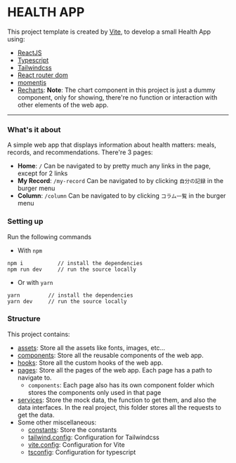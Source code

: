 # HEALTH APP

This project template is created by [Vite](https://vitejs.dev/), to develop a small Health App using:

- [ReactJS](https://react.dev/)
- [Typescript](https://www.typescriptlang.org/)
- [Tailwindcss](https://tailwindcss.com/)
- [React router dom](https://reactrouter.com/en/main)
- [momentjs](https://momentjs.com/)
- [Recharts](https://recharts.org/en-US/):
**Note**: The chart component in this project is just a dummy component, only for showing, there're no function or interaction with other elements of the web app.

---

### What's it about

A simple web app that displays information about health matters: meals, records, and recommendations.
There're 3 pages:

- **Home**: `/`
  Can be navigated to by pretty much any links in the page, except for 2 links
- **My Record**: `/my-record`
  Can be navigated to by clicking `自分の記録` in the burger menu
- **Column**: `/column`
  Can be navigated to by clicking `コラム一覧` in the burger menu

### Setting up

Run the following commands

- With `npm`

```
npm i           // install the dependencies
npm run dev     // run the source locally
```

- Or with `yarn`

```
yarn         // install the dependencies
yarn dev     // run the source locally
```

### Structure

This project contains:

- [assets](./src/assets): Store all the assets like fonts, images, etc...
- [components](./src/components): Store all the reusable components of the web app.
- [hooks](./src/hooks): Store all the custom hooks of the web app.
- [pages](./src/pages): Store all the pages of the web app. Each page has a path to navigate to.
  - `components`: Each page also has its own component folder which stores the components only used in that page
- [services](./src/services): Store the mock data, the function to get them, and also the data interfaces. In the real project, this folder stores all the requests to get the data.
- Some other miscellaneous:
  - [constants](./src/constants.ts): Store the constants
  - [tailwind.config](./tailwind.config.js): Configuration for Tailwindcss
  - [vite.config](./vite.config.ts): Configuration for Vite
  - [tsconfig](./tsconfig.json): Configuration for typescript
